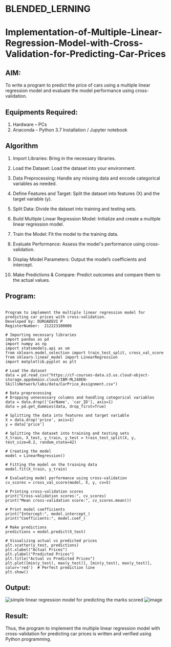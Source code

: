 # BLENDED_LERNING
# Implementation-of-Multiple-Linear-Regression-Model-with-Cross-Validation-for-Predicting-Car-Prices

## AIM:
To write a program to predict the price of cars using a multiple linear regression model and evaluate the model performance using cross-validation.

## Equipments Required:
1. Hardware – PCs
2. Anaconda – Python 3.7 Installation / Jupyter notebook

## Algorithm
1. Import Libraries:
Bring in the necessary libraries.

2. Load the Dataset:
Load the dataset into your environment.

3. Data Preprocessing:
Handle any missing data and encode categorical variables as needed.

4. Define Features and Target:
Split the dataset into features (X) and the target variable (y).

5. Split Data:
Divide the dataset into training and testing sets.

6. Build Multiple Linear Regression Model:
Initialize and create a multiple linear regression model.

7. Train the Model:
Fit the model to the training data.

8. Evaluate Performance:
Assess the model's performance using cross-validation.

9. Display Model Parameters:
Output the model’s coefficients and intercept.

10. Make Predictions & Compare:
Predict outcomes and compare them to the actual values. 

## Program:
```

Program to implement the multiple linear regression model for predicting car prices with cross-validation.
Developed by: DURGADEVI P
RegisterNumber:  212223100006

# Importing necessary libraries
import pandas as pd
import numpy as np
import statsmodels.api as sm
from sklearn.model_selection import train_test_split, cross_val_score
from sklearn.linear_model import LinearRegression
import matplotlib.pyplot as plt

# Load the dataset
data = pd.read_csv("https://cf-courses-data.s3.us.cloud-object-storage.appdomain.cloud/IBM-ML240EN-SkillsNetwork/labs/data/CarPrice_Assignment.csv")

# Data preprocessing
# Dropping unnecessary columns and handling categorical variables
data = data.drop(['CarName', 'car_ID'], axis=1)
data = pd.get_dummies(data, drop_first=True)

# Splitting the data into features and target variable
X = data.drop('price', axis=1)
y = data['price']

# Splitting the dataset into training and testing sets
X_train, X_test, y_train, y_test = train_test_split(X, y, test_size=0.2, random_state=42)

# Creating the model
model = LinearRegression()

# Fitting the model on the training data
model.fit(X_train, y_train)

# Evaluating model performance using cross-validation
cv_scores = cross_val_score(model, X, y, cv=5)

# Printing cross-validation scores
print("Cross-validation scores:", cv_scores)
print("Mean cross-validation score:", cv_scores.mean())

# Print model coefficients
print("Intercept:", model.intercept_)
print("Coefficients:", model.coef_)

# Make predictions
predictions = model.predict(X_test)

# Visualizing actual vs predicted prices
plt.scatter(y_test, predictions)
plt.xlabel("Actual Prices")
plt.ylabel("Predicted Prices")
plt.title("Actual vs Predicted Prices")
plt.plot([min(y_test), max(y_test)], [min(y_test), max(y_test)], color='red')  # Perfect prediction line
plt.show()
```

## Output:
![simple linear regression model for predicting the marks scored](sam.png)
![image](https://github.com/user-attachments/assets/a6151ad4-ec1f-4fb3-882e-cddec4b6f60c)


## Result:
Thus, the program to implement the multiple linear regression model with cross-validation for predicting car prices is written and verified using Python programming.

